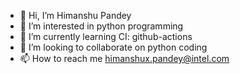 - 👋 Hi, I’m Himanshu Pandey
- 👀 I’m interested in python programming
- 🌱 I’m currently learning CI: github-actions
- 💞️ I’m looking to collaborate on python coding
- 📫 How to reach me himanshux.pandey@intel.com

<!---
hpandeyx/hpandeyx is a ✨ special ✨ repository because its `README.md` (this file) appears on your GitHub profile.
You can click the Preview link to take a look at your changes.
--->
